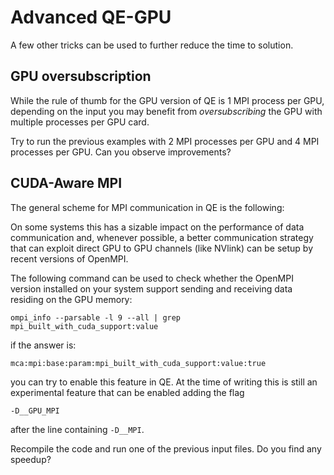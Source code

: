 # Advanced QE-GPU

A few other tricks can be used to further reduce the time to solution.

## GPU oversubscription

While the rule of thumb for the GPU version of QE is 1 MPI process per GPU, depending on the input you may benefit from *oversubscribing* the GPU with multiple processes per GPU card.

Try to run the previous examples with 2 MPI processes per GPU and 4 MPI processes per GPU. Can you observe improvements?

## CUDA-Aware MPI

The general scheme for MPI communication in QE is the following:


On some systems this has a sizable impact on the performance of data communication and, whenever possible, 
a better communication strategy that can exploit direct GPU to GPU channels (like NVlink) can be setup by recent
versions of OpenMPI.

The following command can be used to check whether the OpenMPI version installed on your system support sending and receiving data residing on the GPU memory:

    ompi_info --parsable -l 9 --all | grep mpi_built_with_cuda_support:value

if the answer is:

    mca:mpi:base:param:mpi_built_with_cuda_support:value:true

you can try to enable this feature in QE. At the time of writing this is still an experimental feature that can be enabled adding the flag

    -D__GPU_MPI

after the line containing `-D__MPI`.

Recompile the code and run one of the previous input files. Do you find any speedup?